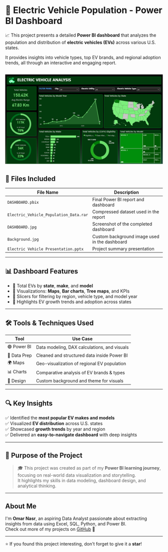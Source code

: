 # 🚗 Electric Vehicle Population - Power BI Dashboard

📈 This project presents a detailed **Power BI dashboard** that analyzes the population and distribution of **electric vehicles (EVs)** across various U.S. states.

It provides insights into vehicle types, top EV brands, and regional adoption trends, all through an interactive and engaging report.

![Dashboard Preview](DASHBOARD.jpg)
---

## 📁 Files Included

| File Name                          | Description                                          |
|-----------------------------------|------------------------------------------------------|
| `DASHBOARD.pbix`                  | Final Power BI report and dashboard                 |
| `Electric_Vehicle_Population_Data.rar` | Compressed dataset used in the report               |
| `DASHBOARD.jpg`                   | Screenshot of the completed dashboard                 |
| `Background.jpg`                  | Custom background image used in the dashboard       |
| `Electric Vehicle Presentation.pptx` | Project summary presentation                        |

---

## 📊 Dashboard Features

- 📌 Total EVs by **state**, **make**, and **model**
- 📌 Visualizations: **Maps**, **Bar charts**, **Tree maps**, and KPIs
- 📌 Slicers for filtering by region, vehicle type, and model year
- 📌 Highlights EV growth trends and adoption across states

---

## 🛠 Tools & Techniques Used

| Tool        | Use Case                                      |
|-------------|-----------------------------------------------|
| 🟣 Power BI | Data modeling, DAX calculations, and visuals   |
| 🧹 Data Prep | Cleaned and structured data inside Power BI    |
| 🌍 Maps      | Geo-visualization of regional EV population   |
| 📊 Charts    | Comparative analysis of EV brands & types      |
| 🎨 Design    | Custom background and theme for visuals        |

---

## 🔍 Key Insights

✅ Identified the **most popular EV makes and models**  
✅ Visualized **EV distribution** across U.S. states  
✅ Showcased **growth trends** by year and region  
✅ Delivered an **easy-to-navigate dashboard** with deep insights

---

## 📌 Purpose of the Project

> 🎓 This project was created as part of my **Power BI learning journey**, focusing on real-world data visualization and storytelling.  
> It highlights my skills in data modeling, dashboard design, and analytical thinking.

---

##  About Me

I'm **Omar Nasr**, an aspiring Data Analyst passionate about extracting insights from data using Excel, SQL, Python, and Power BI.  
Check out more of my projects on [GitHub](https://github.com/YOUR_USERNAME) 🔗

---

⭐ If you found this project interesting, don't forget to give it a **star**!
